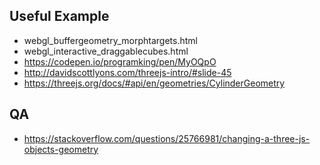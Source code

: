 ## Useful Example

* webgl_buffergeometry_morphtargets.html
* webgl_interactive_draggablecubes.html
* https://codepen.io/programking/pen/MyOQpO
* http://davidscottlyons.com/threejs-intro/#slide-45
* https://threejs.org/docs/#api/en/geometries/CylinderGeometry



## QA
* https://stackoverflow.com/questions/25766981/changing-a-three-js-objects-geometry